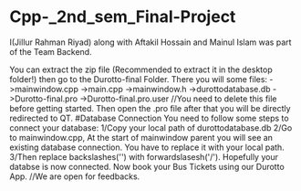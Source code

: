 # Cpp-_2nd_sem_Final-Project
I(Jillur Rahman Riyad) along with Aftakil Hossain and Mainul Islam was part of the Team Backend.

You can extract the zip file (Recommended to extract it in the desktop folder!) then go to the Durotto-final Folder.
There you will some files:
->mainwindow.cpp
->main.cpp
->mainwindow.h
->durottodatabase.db
->Durotto-final.pro
->Durotto-final.pro.user //You need to delete this file before getting started.
Then open the .pro file after that you will be directly redirected to QT.
#Database Connection
You need to follow some steps to connect your database:
1/Copy your local path of durottodatabase.db
2/Go to mainwindow.cpp, At the start of mainwindow parent you will see an existing database connection.
You have to replace it with your local path.
3/Then replace backslashes('\') with forwardslasesh('/').
Hopefully your databse is now connected.
Now book your Bus Tickets using our Durotto App.
//We are open for feedbacks.



